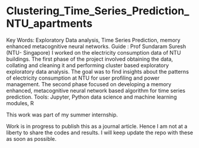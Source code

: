 # Clustering_Time_Series_Prediction_NTU_apartments
Key Words: Exploratory Data analysis, Time Series Prediction, memory enhanced metacognitive neural networks. Guide : Prof Sundaram Suresh (NTU- Singapore) I worked on the electricity consumption data of NTU buildings. The first phase of the project involved obtaining the data, collating and cleaning it and performing cluster based exploratory exploratory data analysis. The goal was to find insights about the patterns of electricity consumption at NTU for user profiling and power management. The second phase focused on developing a memory enhanced, metacognitive neural network based algorithm for time series prediction. Tools: Jupyter, Python data science and machine learning modules, R

This work was part of my summer internship.

Work is in progress to publish this as a journal article. Hence I am not at a liberty to share the codes and results.
I will keep update the repo with these as soon as possible.
